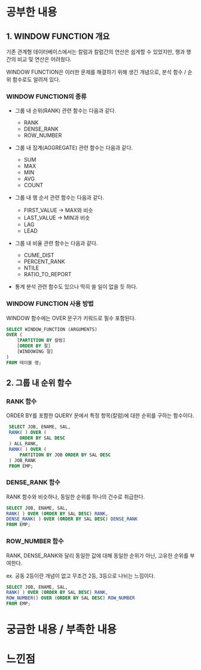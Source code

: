 # 공부한 내용

## **1. WINDOW FUNCTION 개요**

기존 관계형 데이터베이스에서는 칼럼과 칼럼간의 연산은 쉽게할 수 있었지만, 행과 행간의 비교 및 연산은 어려웠다.

WINDOW FUNCTION은 이러한 문제를 해결하기 위해 생긴 개념으로, 분석 함수 / 순위 함수로도 알려져 있다.

### WINDOW FUNCTION의 종류

- 그룹 내 순위(RANK) 관련 함수는 다음과 같다.
  - RANK
  - DENSE_RANK
  - ROW_NUMBER

- 그룹 내 집계(AGGREGATE) 관련 함수는 다음과 같다.
  - SUM
  - MAX
  - MIN
  - AVG
  - COUNT

- 그룹 내 행 순서 관련 함수는 다음과 같다.
  - FIRST_VALUE → MAX와 비슷
  - LAST_VALUE → MIN과 비슷
  - LAG
  - LEAD

- 그룹 내 비율 관련 함수는 다음과 같다.
  - CUME_DIST
  - PERCENT_RANK
  - NTILE
  - RATIO_TO_REPORT

- 통계 분석 관련 함수도 있으나 딱히 쓸 일이 없을 듯 하다.

### WINDOW FUNCTION 사용 방법

WINDOW 함수에는 OVER 문구가 키워드로 필수 포함된다.

```sql
SELECT WINDOW_FUNCTION (ARGUMENTS) 
OVER ( 
	[PARTITION BY 칼럼] 
	[ORDER BY 절] 
	[WINDOWING 절] 
) 
FROM 테이블 명;
```

## **2. 그룹 내 순위 함수**

### RANK 함수

ORDER BY를 포함한 QUERY 문에서 특정 항목(칼럼)에 대한 순위를 구하는 함수이다.

```sql
 SELECT JOB, ENAME, SAL, 
 RANK( ) OVER (
	 ORDER BY SAL DESC
 ) ALL_RANK, 
 RANK( ) OVER (
	 PARTITION BY JOB ORDER BY SAL DESC
 ) JOB_RANK 
 FROM EMP;
```

### DENSE_RANK 함수

RANK 함수와 비슷하나, 동일한 순위를 하나의 건수로 취급한다.

```sql
SELECT JOB, ENAME, SAL, 
RANK( ) OVER (ORDER BY SAL DESC) RANK, 
DENSE_RANK( ) OVER (ORDER BY SAL DESC) DENSE_RANK 
FROM EMP;
```

### **ROW_NUMBER 함수**

RANK, DENSE_RANK와 달리 동일한 값에 대해 동일한 순위가 아닌, 고유한 순위를 부여한다.

ex. 공동 2등이란 개념이 없고 무조건 2등, 3등으로 나뉘는 느낌이다.

```sql
SELECT JOB, ENAME, SAL, 
RANK( ) OVER (ORDER BY SAL DESC) RANK, 
ROW_NUMBER() OVER (ORDER BY SAL DESC) ROW_NUMBER 
FROM EMP;
```



# 궁금한 내용 / 부족한 내용

# 느낀점